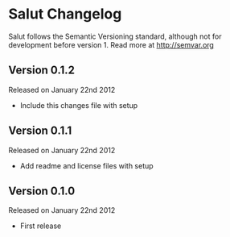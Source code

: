Salut Changelog
==============

Salut follows the Semantic Versioning standard, although not for development
before version 1. Read more at http://semvar.org


Version 0.1.2
-------------

Released on January 22nd 2012

- Include this changes file with setup


Version 0.1.1
-------------

Released on January 22nd 2012

- Add readme and license files with setup


Version 0.1.0
-------------

Released on January 22nd 2012

- First release
